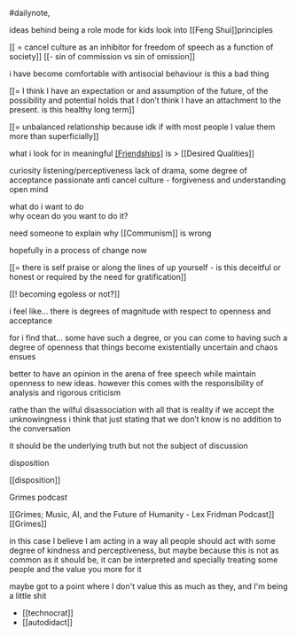 #dailynote,

ideas behind being a role mode for kids
look into [[Feng Shui]]principles 

[[ = cancel culture as an inhibitor for freedom of speech as a function of society]]
[[- sin of commission vs sin of omission]]

i have become comfortable with antisocial behaviour
is this a bad thing 

[[= I think I have an expectation or and assumption of the future, of the possibility and potential holds that I don’t think I have an attachment to the present. is this healthy long term]]

[[= unbalanced relationship because idk if with most people I value them more than superficially]]

what i look for in meaningful [[Friendships]](s) is > [[Desired Qualities]]

curiosity
listening/perceptiveness 
lack of drama, some degree of acceptance
passionate
anti cancel culture - forgiveness and understanding
open mind

what do i want to do  
why ocean do you want to do it?

need someone to explain why [[Communism]] is wrong 

hopefully in a process of change now

[[= there is self praise or along the lines of up yourself - is this deceitful or honest or required by the need for gratification]]

[[! becoming egoless or not?]]

i feel like…
there is degrees of magnitude with respect to openness and acceptance

for i find that…
some have such a degree, or you can come to having such a degree of openness that things become existentially uncertain and chaos ensues

better to have an opinion in the arena of free speech while maintain openness to new ideas. however this comes with the responsibility of analysis and rigorous criticism 

rathe than the wilful disassociation with all that is reality if we accept the unknowingness
i think that just stating that we don’t know is no addition to the conversation 

it should be the underlying truth but not the subject of discussion 

disposition 

[[disposition]]

Grimes podcast

[[Grimes; Music, AI, and the Future of Humanity - Lex Fridman Podcast]]
[[Grimes]]

in this case I believe I am acting in a way all people should act with some degree of kindness and perceptiveness, but maybe because this is not as common as it should be, it can be interpreted and specially treating some people and the value you more for it

maybe got to a point where I don't value this as much as they, and I'm being a little shit

- [[technocrat]]
- [[autodidact]]

